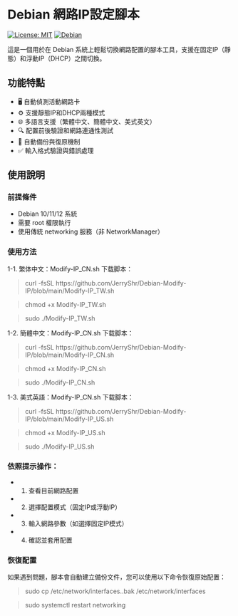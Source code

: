 # Debian 網路IP設定腳本

[![License: MIT](https://img.shields.io/badge/License-MIT-yellow.svg)](https://opensource.org/licenses/MIT)
[![Debian](https://img.shields.io/badge/Debian-12-blue?logo=debian)](https://www.debian.org/)

這是一個用於在 Debian 系統上輕鬆切換網路配置的腳本工具，支援在固定IP（靜態）和浮動IP（DHCP）之間切換。

## 功能特點

- 🖥️ 自動偵測活動網路卡
- ⚙️ 支援靜態IP和DHCP兩種模式
- 🌐 多語言支援（繁體中文、簡體中文、美式英文）
- 🔍 配置前後驗證和網路連通性測試
- 🔄 自動備份與復原機制
- ✅ 輸入格式驗證與錯誤處理

## 使用說明

### 前提條件
- Debian 10/11/12 系統
- 需要 root 權限執行
- 使用傳統 networking 服務（非 NetworkManager）

### 使用方法
1-1. 繁体中文：Modify-IP_CN.sh 下载脚本：
<blockquote>curl -fsSL https://github.com/JerryShr/Debian-Modify-IP/blob/main/Modify-IP_TW.sh</blockquote>
<blockquote>chmod +x Modify-IP_TW.sh</blockquote>
<blockquote>sudo ./Modify-IP_TW.sh</blockquote>

1-2. 簡體中文：Modify-IP_CN.sh 下载脚本：
<blockquote>curl -fsSL https://github.com/JerryShr/Debian-Modify-IP/blob/main/Modify-IP_CN.sh</blockquote>
<blockquote>chmod +x Modify-IP_CN.sh</blockquote>
<blockquote>sudo ./Modify-IP_CN.sh</blockquote>

1-3. 美式英語：Modify-IP_CN.sh 下载脚本：
<blockquote>curl -fsSL https://github.com/JerryShr/Debian-Modify-IP/blob/main/Modify-IP_US.sh</blockquote>
<blockquote>chmod +x Modify-IP_US.sh</blockquote>
<blockquote>sudo ./Modify-IP_US.sh</blockquote>

### 依照提示操作：
- 1. 查看目前網路配置
- 2. 選擇配置模式（固定IP或浮動IP）
- 3. 輸入網路參數（如選擇固定IP模式）
- 4. 確認並套用配置

### 恢復配置
如果遇到問題，腳本會自動建立備份文件，您可以使用以下命令恢復原始配置：
<blockquote>sudo cp /etc/network/interfaces.<timestamp>.bak /etc/network/interfaces</blockquote>
<blockquote>sudo systemctl restart networking</blockquote>
